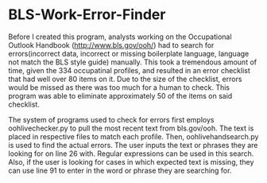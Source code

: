 # BLS-Work-Error-Finder
Before I created this program, analysts working on the Occupational Outlook Handbook (http://www.bls.gov/ooh/) had
to search for errors(incorrect data, incorrect or missing boilerplate language, language not match the 
BLS style guide) manually. This took a tremendous amount of time, given the 334 occupatinal profiles, 
and resulted in an error checklist that had well over 80 items on it. Due to the size of the checklist, 
errors would be missed as there was too much for a human to check. This program was able to eliminate 
approximately 50 of the items on said checklist.

The system of programs used to check for errors first employs oohlivechecker.py to pull the most recent text from 
bls.gov/ooh. The text is placed in respective files to match each profile. Then, oohlivehandsearch.py is used
to find the actual errors. The user inputs the text or phrases they are looking for on line 26 with. 
Regular expressions can be used in this search. Also, if the user is looking for cases in which expected
text is missing, they can use line 91 to enter in the word or phrase they are searching for.

